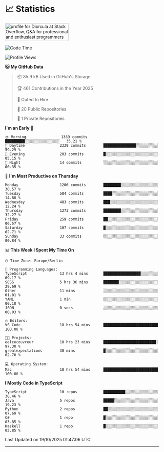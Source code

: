 # 📈 Statistics
 <a href="https://stackoverflow.com/users/10433530/diorcula"><img src="https://stackoverflow.com/users/flair/10433530.png" width="208" height="58" alt="profile for Diorcula at Stack Overflow, Q&amp;A for professional and enthusiast programmers" title="profile for Diorcula at Stack Overflow, Q&amp;A for professional and enthusiast programmers"></a>
 
<!--START_SECTION:waka-->
![Code Time](http://img.shields.io/badge/Code%20Time-703%20hrs%2025%20mins-blue)

![Profile Views](http://img.shields.io/badge/Profile%20Views-0-blue)

**🐱 My GitHub Data** 

> 📦 85.9 kB Used in GitHub's Storage 
 > 
> 🏆 461 Contributions in the Year 2025
 > 
> 💼 Opted to Hire
 > 
> 📜 20 Public Repositories 
 > 
> 🔑 1 Private Repositories 
 > 
**I'm an Early 🐤** 

```text
🌞 Morning                1389 commits        █████████░░░░░░░░░░░░░░░░   35.21 % 
🌆 Daytime                2339 commits        ███████████████░░░░░░░░░░   59.29 % 
🌃 Evening                203 commits         █░░░░░░░░░░░░░░░░░░░░░░░░   05.15 % 
🌙 Night                  14 commits          ░░░░░░░░░░░░░░░░░░░░░░░░░   00.35 % 
```
📅 **I'm Most Productive on Thursday** 

```text
Monday                   1206 commits        ████████░░░░░░░░░░░░░░░░░   30.57 % 
Tuesday                  584 commits         ████░░░░░░░░░░░░░░░░░░░░░   14.80 % 
Wednesday                483 commits         ███░░░░░░░░░░░░░░░░░░░░░░   12.24 % 
Thursday                 1273 commits        ████████░░░░░░░░░░░░░░░░░   32.27 % 
Friday                   259 commits         ██░░░░░░░░░░░░░░░░░░░░░░░   06.57 % 
Saturday                 107 commits         █░░░░░░░░░░░░░░░░░░░░░░░░   02.71 % 
Sunday                   33 commits          ░░░░░░░░░░░░░░░░░░░░░░░░░   00.84 % 
```


📊 **This Week I Spent My Time On** 

```text
🕑︎ Time Zone: Europe/Berlin

💬 Programming Languages: 
TypeScript               13 hrs 4 mins       █████████████████░░░░░░░░   69.17 % 
SCSS                     5 hrs 36 mins       ███████░░░░░░░░░░░░░░░░░░   29.69 % 
Other                    11 mins             ░░░░░░░░░░░░░░░░░░░░░░░░░   01.01 % 
YAML                     1 min               ░░░░░░░░░░░░░░░░░░░░░░░░░   00.10 % 
JSON                     0 secs              ░░░░░░░░░░░░░░░░░░░░░░░░░   00.03 % 

🔥 Editors: 
VS Code                  18 hrs 54 mins      █████████████████████████   100.00 % 

🐱‍💻 Projects: 
eelcocouvreur            18 hrs 23 mins      ████████████████████████░   97.30 % 
greatexpectations        30 mins             █░░░░░░░░░░░░░░░░░░░░░░░░   02.70 % 

💻 Operating System: 
Mac                      18 hrs 54 mins      █████████████████████████   100.00 % 
```

**I Mostly Code in TypeScript** 

```text
TypeScript               10 repos            ██████████░░░░░░░░░░░░░░░   38.46 % 
Java                     5 repos             █████░░░░░░░░░░░░░░░░░░░░   19.23 % 
Python                   2 repos             ██░░░░░░░░░░░░░░░░░░░░░░░   07.69 % 
C#                       1 repo              █░░░░░░░░░░░░░░░░░░░░░░░░   03.85 % 
Haskell                  1 repo              █░░░░░░░░░░░░░░░░░░░░░░░░   03.85 % 
```




 Last Updated on 19/10/2025 01:47:06 UTC
<!--END_SECTION:waka-->
 
---

